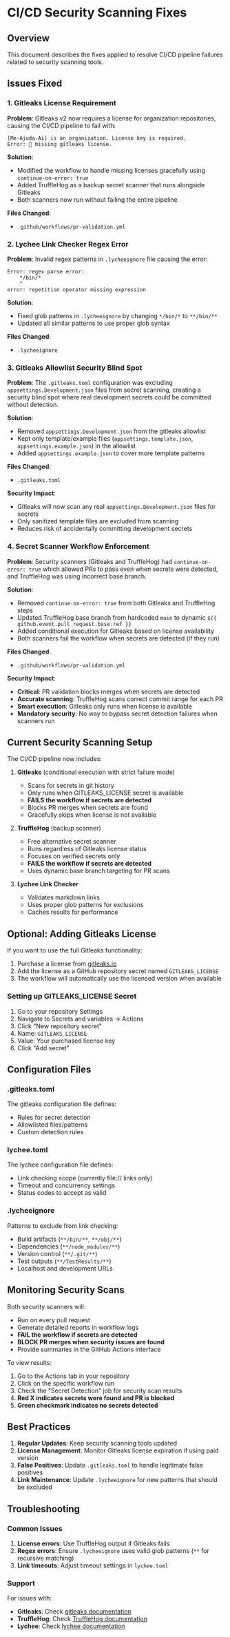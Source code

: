 # CI/CD Security Scanning Fixes

## Overview

This document describes the fixes applied to resolve CI/CD pipeline failures related to security scanning tools.

## Issues Fixed

### 1. Gitleaks License Requirement

**Problem**: Gitleaks v2 now requires a license for organization repositories, causing the CI/CD pipeline to fail with:
```
[Me-Ajuda-Ai] is an organization. License key is required.
Error: 🛑 missing gitleaks license.
```

**Solution**: 
- Modified the workflow to handle missing licenses gracefully using `continue-on-error: true`
- Added TruffleHog as a backup secret scanner that runs alongside Gitleaks
- Both scanners now run without failing the entire pipeline

**Files Changed**:
- `.github/workflows/pr-validation.yml`

### 2. Lychee Link Checker Regex Error

**Problem**: Invalid regex patterns in `.lycheeignore` file causing the error:
```
Error: regex parse error:
    */bin/*
    ^
error: repetition operator missing expression
```

**Solution**: 
- Fixed glob patterns in `.lycheeignore` by changing `*/bin/*` to `**/bin/**`
- Updated all similar patterns to use proper glob syntax

**Files Changed**:
- `.lycheeignore`

### 3. Gitleaks Allowlist Security Blind Spot

**Problem**: The `.gitleaks.toml` configuration was excluding `appsettings.Development.json` files from secret scanning, creating a security blind spot where real development secrets could be committed without detection.

**Solution**: 
- Removed `appsettings.Development.json` from the gitleaks allowlist
- Kept only template/example files (`appsettings.template.json`, `appsettings.example.json`) in the allowlist
- Added `appsettings.example.json` to cover more template patterns

**Files Changed**:
- `.gitleaks.toml`

**Security Impact**: 
- Gitleaks will now scan any real `appsettings.Development.json` files for secrets
- Only sanitized template files are excluded from scanning
- Reduces risk of accidentally committing development secrets

### 4. Secret Scanner Workflow Enforcement

**Problem**: Security scanners (Gitleaks and TruffleHog) had `continue-on-error: true` which allowed PRs to pass even when secrets were detected, and TruffleHog was using incorrect base branch.

**Solution**: 
- Removed `continue-on-error: true` from both Gitleaks and TruffleHog steps
- Updated TruffleHog base branch from hardcoded `main` to dynamic `${{ github.event.pull_request.base.ref }}`
- Added conditional execution for Gitleaks based on license availability
- Both scanners fail the workflow when secrets are detected (if they run)

**Files Changed**:
- `.github/workflows/pr-validation.yml`

**Security Impact**: 
- **Critical**: PR validation blocks merges when secrets are detected
- **Accurate scanning**: TruffleHog scans correct commit range for each PR
- **Smart execution**: Gitleaks only runs when license is available
- **Mandatory security**: No way to bypass secret detection failures when scanners run

## Current Security Scanning Setup

The CI/CD pipeline now includes:

1. **Gitleaks** (conditional execution with strict failure mode)
   - Scans for secrets in git history
   - Only runs when GITLEAKS_LICENSE secret is available
   - **FAILS the workflow if secrets are detected**
   - Blocks PR merges when secrets are found
   - Gracefully skips when license is not available

2. **TruffleHog** (backup scanner)
   - Free alternative secret scanner
   - Runs regardless of Gitleaks license status
   - Focuses on verified secrets only
   - **FAILS the workflow if secrets are detected**
   - Uses dynamic base branch targeting for PR scans

3. **Lychee Link Checker**
   - Validates markdown links
   - Uses proper glob patterns for exclusions
   - Caches results for performance

## Optional: Adding Gitleaks License

If you want to use the full Gitleaks functionality:

1. Purchase a license from [gitleaks.io](https://gitleaks.io)
2. Add the license as a GitHub repository secret named `GITLEAKS_LICENSE`
3. The workflow will automatically use the licensed version when available

### Setting up GITLEAKS_LICENSE Secret

1. Go to your repository Settings
2. Navigate to Secrets and variables → Actions
3. Click "New repository secret"
4. Name: `GITLEAKS_LICENSE`
5. Value: Your purchased license key
6. Click "Add secret"

## Configuration Files

### .gitleaks.toml
The gitleaks configuration file defines:
- Rules for secret detection
- Allowlisted files/patterns
- Custom detection rules

### lychee.toml
The lychee configuration file defines:
- Link checking scope (currently file:// links only)
- Timeout and concurrency settings
- Status codes to accept as valid

### .lycheeignore
Patterns to exclude from link checking:
- Build artifacts (`**/bin/**`, `**/obj/**`)
- Dependencies (`**/node_modules/**`)
- Version control (`**/.git/**`)
- Test outputs (`**/TestResults/**`)
- Localhost and development URLs

## Monitoring Security Scans

Both security scanners will:
- Run on every pull request
- Generate detailed reports in workflow logs
- **FAIL the workflow if secrets are detected** 
- **BLOCK PR merges when security issues are found**
- Provide summaries in the GitHub Actions interface

To view results:
1. Go to the Actions tab in your repository
2. Click on the specific workflow run
3. Check the "Secret Detection" job for security scan results
4. **Red X indicates secrets were found and PR is blocked**
5. **Green checkmark indicates no secrets detected**

## Best Practices

1. **Regular Updates**: Keep security scanning tools updated
2. **License Management**: Monitor Gitleaks license expiration if using paid version
3. **False Positives**: Update `.gitleaks.toml` to handle legitimate false positives
4. **Link Maintenance**: Update `.lycheeignore` for new patterns that should be excluded

## Troubleshooting

### Common Issues

1. **License errors**: Use TruffleHog output if Gitleaks fails
2. **Regex errors**: Ensure `.lycheeignore` uses valid glob patterns (`**` for recursive matching)
3. **Link timeouts**: Adjust timeout settings in `lychee.toml`

### Support

For issues with:
- **Gitleaks**: Check [gitleaks documentation](https://github.com/gitleaks/gitleaks)
- **TruffleHog**: Check [TruffleHog documentation](https://github.com/trufflesecurity/trufflehog)
- **Lychee**: Check [lychee documentation](https://github.com/lycheeverse/lychee)